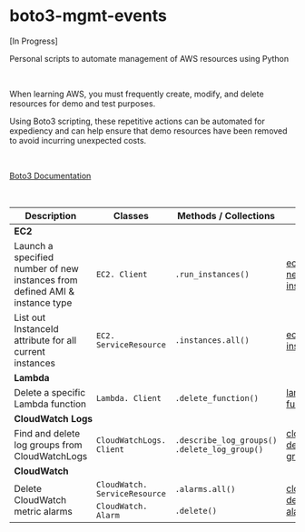 # boto3-mgmt-events

[In Progress]

Personal scripts to automate management of AWS resources using Python

</br>

When learning AWS, you must frequently create, modify, and delete resources for demo and test purposes.

Using Boto3 scripting, these repetitive actions can be automated for expediency and can help ensure that demo resources have been removed to avoid incurring unexpected costs.

</br>

[Boto3 Documentation](https://boto3.amazonaws.com/v1/documentation/api/latest/index.html)

<!---
Boto3 as defined in the official [Boto3 Documentation](https://boto3.amazonaws.com/v1/documentation/api/latest/index.html):

> You use the AWS SDK for Python (Boto3) to create, configure, and manage AWS services, such as Amazon Elastic Compute Cloud (Amazon EC2) and Amazon Simple Storage Service (Amazon S3). The SDK provides an object-oriented API as well as low-level access to AWS services.
--->

</br>

<table>
    <thead>
        <tr>
            <th>Description</th>
            <th>Classes</th>
            <th>Methods / Collections</th>
            <th>Link ↗</th>
        </tr>
    </thead>
    <tbody>
        <!-- <tr>
            <td colspan=4, style="text-align: left"><b>S3</b></td>
        </tr>
        <tr>
            <td width="50%">[description]</td>
            <td><code>[classes]</code></td>
            <td><code>[methods]</code></td>
            <td><a href="">link</a></td>
        </tr>
        <tr>
            <td colspan=4></td>
        </tr>
        <tr>
            <td colspan=4, style="text-align: left"><b>DynamoDB</b></td>
        </tr>
        <tr>
            <td width="50%">[description]</td>
            <td><code>[classes]</code></td>
            <td><code>[methods]</code></td>
            <td><a href="">link</a></td>
        </tr>
        <tr>
            <td colspan=4></td>
        </tr> -->
        <tr>
            <td colspan=4, style="text-align: left"><b>EC2</b></td>
        </tr>
        <tr>
            <td>Launch a specified number of new instances from defined AMI & instance type</td>
            <td><code>EC2. Client</code></td>
            <td><code>.run_instances()</code></td>
            <td><a href="https://github.com/williamlewis/boto3-mgmt-events/blob/main/01%20-%20Terminal%20Scripts/ec2_launch_new_instances.py">ec2 launch new instances.py</a></td>
        </tr>
        <tr>
            <td>List out InstanceId attribute for all current instances</td>
            <td><code>EC2. ServiceResource</code></td>
            <td><code>.instances.all()</code></td>
            <td><a href="https://github.com/williamlewis/boto3-mgmt-events/blob/main/01%20-%20Terminal%20Scripts/ec2_get_all_instance_ids.py">ec2 get all instance ids.py</a></td>
        </tr>
        <!-- <tr>
            <td colspan=4></td>
        </tr>
        <tr>
            <td colspan=4, style="text-align: left"><b>SNS</b></td>
        </tr>
        <tr>
            <td width="50%">[description]</td>
            <td><code>[classes]</code></td>
            <td><code>[methods]</code></td>
            <td><a href="">link</a></td>
        </tr>
        <tr>
            <td colspan=4></td>
        </tr> -->
        <tr>
            <td colspan=4, style="text-align: left"><b>Lambda</b></td>
        </tr>
        <tr>
            <td>Delete a specific Lambda function</td>
            <td><code>Lambda. Client</code></td>
            <td><code>.delete_function()</code></td>
            <td><a href="https://github.com/williamlewis/boto3-mgmt-events/blob/main/01%20-%20Terminal%20Scripts/lambda_delete_function.py">lambda delete function.py</a></td>
        </tr>
        <!-- <tr>
            <td colspan=4></td>
        </tr> -->
        <tr>
            <td colspan=4, style="text-align: left"><b>CloudWatch Logs</b></td>
        </tr>
        <tr>
            <td width="50%">Find and delete log groups from CloudWatchLogs</td>
            <td><code>CloudWatchLogs. Client</code></td>
            <td><code>.describe_log_groups()</code> <code>.delete_log_group()</code></td>
            <td><a href="https://github.com/williamlewis/boto3-mgmt-events/blob/main/01%20-%20Terminal%20Scripts/cloudwatchlogs_delete_log_groups.py">cloudwatchlogs delete log groups.py</a></td>
        </tr>
        <tr>
            <td colspan=4, style="text-align: left"><b>CloudWatch</b></td>
        </tr>
        <tr>
            <td rowspan=2 width="50%">Delete CloudWatch metric alarms</td>
            <td><code>CloudWatch. ServiceResource</code></td>
            <td><code>.alarms.all()</code></td>
            <td rowspan=2><a href="https://github.com/williamlewis/boto3-mgmt-events/blob/main/01%20-%20Terminal%20Scripts/cloudwatch_delete_alarms.py">cloudwatch delete alarms.py</a></td>
        </tr>
        <tr>
            <td><code>CloudWatch. Alarm</code></td>
            <td><code>.delete()</code></td>
        </tr>
    </tbody>
</table>

</br>


